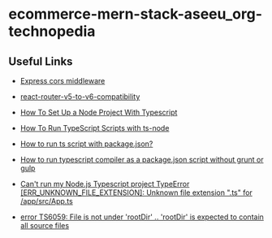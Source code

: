# ecommerce-mern-stack-aseeu_org-technopedia

## Useful Links

- [Express cors middleware](https://expressjs.com/en/resources/middleware/cors.html)

- [react-router-v5-to-v6-compatibility](https://codesandbox.io/s/react-router-v5-to-v6-compatibility-tlhb4?file=/src/src/element-wrapper.jsx:26-73)

- [How To Set Up a Node Project With Typescript](https://www.digitalocean.com/community/tutorials/setting-up-a-node-project-with-typescript)

- [How To Run TypeScript Scripts with ts-node
  ](https://www.digitalocean.com/community/tutorials/typescript-running-typescript-ts-node)

- [How to run ts script with package.json?](https://stackoverflow.com/questions/59468082/how-to-run-ts-script-with-package-json)

- [How to run typescript compiler as a package.json script without grunt or gulp](https://stackoverflow.com/a/57563174/13961420)

- [Can't run my Node.js Typescript project TypeError [ERR_UNKNOWN_FILE_EXTENSION]: Unknown file extension ".ts" for /app/src/App.ts](https://stackoverflow.com/questions/62096269/cant-run-my-node-js-typescript-project-typeerror-err-unknown-file-extension)

- [error TS6059: File is not under 'rootDir' .. 'rootDir' is expected to contain all source files](https://stackoverflow.com/questions/57422458/error-ts6059-file-is-not-under-rootdir-rootdir-is-expected-to-contain-al)

